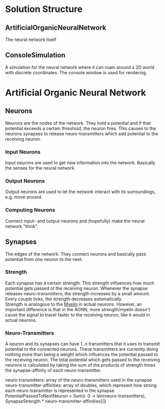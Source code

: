 # Solution Structure

## ArtificialOrganicNeuralNetwork
The neural network itself

## ConsoleSimulation
A simulation for the neural network where it can roam around a 2D world with discrete coordinates. 
The console window is used for rendering.



# Artificial Organic Neural Network

## Neurons
Neurons are the nodes of the network. 
They hold a potential and if that potential exceeds a certain threshold, the neuron fires. 
This causes to the neurons synapses to release neuro-transmitters which add potential to the receiving neuron.

### Input Neurons
Input neurons are used to get new information into the network. Basically the senses for the neural network.

### Output Neurons
Output neurons are used to let the network interact with its surroundings, e.g. move around.

### Computing Neurons
Connect input- and output-neurons and (hopefully) make the neural network "think".

## Synapses
The edges of the network.
They connect neurons and basically pass potential from one neuron to the next.

### Strength
Each synapse has a certain strength. This strength influences how much potential gets passed ot the receiving neuron. 
Whenever the synapse releases neuro-transmitters, the strength increases by a small amount. 
Every couple ticks, the strength decreases automatically.  
Strength is analogous to the [Myelin](https://en.wikipedia.org/wiki/Myelin) in actual neurons. 
However, an important difference is that in the AONN, more strength/myelin doesn't cause the signal to travel faster to the receiving neuron, like it would in actual neurons.

### Neuro-Transmitters
A neuron and its synapses can have 1..n transmitters that it uses to transmit potential to the connected neurons.
These transmitters are currently doing nothing more than being a weight which influences the potential passed to the receiving neuron. 
The total potential which gets passed to the receiving neurons is calculated by taking the sum of the products of strength times the synapse-affinity of each neuro-transmitter.  
  
  
neuro-transmitters: array of the neuro-transmitters used in the synapse  
neuro-transmitter-affinities: array of doubles, which represent how strong each neuro-transmitter is represented in the synapse  
PotentialPassedToNextNeuron = Sum(i: 0 -> len(neuro-transmitters), SynapseStrength * neuro-transmitter-affinities[i])
